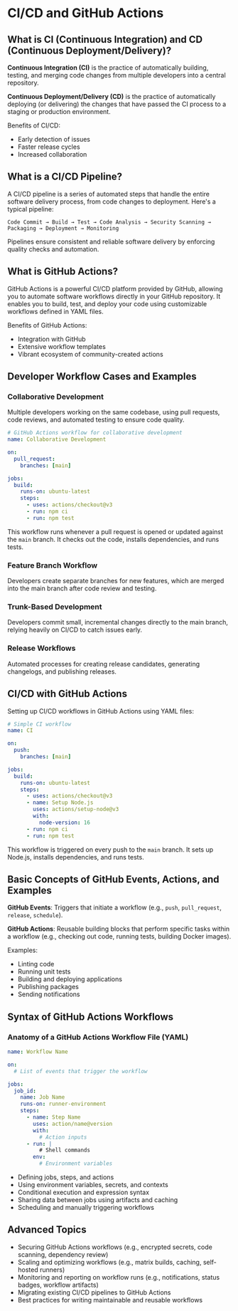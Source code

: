 
# CI/CD and GitHub Actions

## What is CI (Continuous Integration) and CD (Continuous Deployment/Delivery)?

**Continuous Integration (CI)** is the practice of automatically building, testing, and merging code changes from multiple developers into a central repository.

**Continuous Deployment/Delivery (CD)** is the practice of automatically deploying (or delivering) the changes that have passed the CI process to a staging or production environment.

Benefits of CI/CD:
- Early detection of issues
- Faster release cycles
- Increased collaboration

## What is a CI/CD Pipeline?

A CI/CD pipeline is a series of automated steps that handle the entire software delivery process, from code changes to deployment. Here's a typical pipeline:

```
Code Commit → Build → Test → Code Analysis → Security Scanning → Packaging → Deployment → Monitoring
```

Pipelines ensure consistent and reliable software delivery by enforcing quality checks and automation.

## What is GitHub Actions?

GitHub Actions is a powerful CI/CD platform provided by GitHub, allowing you to automate software workflows directly in your GitHub repository. It enables you to build, test, and deploy your code using customizable workflows defined in YAML files.

Benefits of GitHub Actions:
- Integration with GitHub
- Extensive workflow templates
- Vibrant ecosystem of community-created actions

## Developer Workflow Cases and Examples

### Collaborative Development

Multiple developers working on the same codebase, using pull requests, code reviews, and automated testing to ensure code quality.

```yaml
# GitHub Actions workflow for collaborative development
name: Collaborative Development

on:
  pull_request:
    branches: [main]

jobs:
  build:
    runs-on: ubuntu-latest
    steps:
      - uses: actions/checkout@v3
      - run: npm ci
      - run: npm test
```

This workflow runs whenever a pull request is opened or updated against the `main` branch. It checks out the code, installs dependencies, and runs tests.

### Feature Branch Workflow

Developers create separate branches for new features, which are merged into the main branch after code review and testing.

### Trunk-Based Development

Developers commit small, incremental changes directly to the main branch, relying heavily on CI/CD to catch issues early.

### Release Workflows

Automated processes for creating release candidates, generating changelogs, and publishing releases.

## CI/CD with GitHub Actions

Setting up CI/CD workflows in GitHub Actions using YAML files:

```yaml
# Simple CI workflow
name: CI

on:
  push:
    branches: [main]

jobs:
  build:
    runs-on: ubuntu-latest
    steps:
      - uses: actions/checkout@v3
      - name: Setup Node.js
        uses: actions/setup-node@v3
        with:
          node-version: 16
      - run: npm ci
      - run: npm test
```

This workflow is triggered on every push to the `main` branch. It sets up Node.js, installs dependencies, and runs tests.

## Basic Concepts of GitHub Events, Actions, and Examples

**GitHub Events**: Triggers that initiate a workflow (e.g., `push`, `pull_request`, `release`, `schedule`).

**GitHub Actions**: Reusable building blocks that perform specific tasks within a workflow (e.g., checking out code, running tests, building Docker images).

Examples:
- Linting code
- Running unit tests
- Building and deploying applications
- Publishing packages
- Sending notifications

## Syntax of GitHub Actions Workflows

### Anatomy of a GitHub Actions Workflow File (YAML)

```yaml
name: Workflow Name

on:
  # List of events that trigger the workflow

jobs:
  job_id:
    name: Job Name
    runs-on: runner-environment
    steps:
      - name: Step Name
        uses: action/name@version
        with:
          # Action inputs
      - run: |
          # Shell commands
        env:
          # Environment variables
```

- Defining jobs, steps, and actions
- Using environment variables, secrets, and contexts
- Conditional execution and expression syntax
- Sharing data between jobs using artifacts and caching
- Scheduling and manually triggering workflows

## Advanced Topics

- Securing GitHub Actions workflows (e.g., encrypted secrets, code scanning, dependency review)
- Scaling and optimizing workflows (e.g., matrix builds, caching, self-hosted runners)
- Monitoring and reporting on workflow runs (e.g., notifications, status badges, workflow artifacts)
- Migrating existing CI/CD pipelines to GitHub Actions
- Best practices for writing maintainable and reusable workflows

